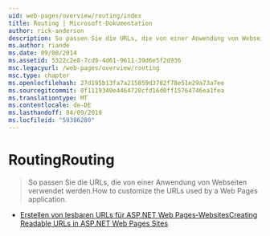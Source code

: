```yaml
---
uid: web-pages/overview/routing/index
title: Routing | Microsoft-Dokumentation
author: rick-anderson
description: So passen Sie die URLs, die von einer Anwendung von Webseiten verwendet werden.
ms.author: riande
ms.date: 09/08/2014
ms.assetid: 5322c2e8-7cd9-4d61-9611-39d6e5f2d936
msc.legacyurl: /web-pages/overview/routing
msc.type: chapter
ms.openlocfilehash: 27d195b13fa7a215859d3782f78e51e29a73a7ee
ms.sourcegitcommit: 0f1119340e4464720cfd16d0ff15764746ea1fea
ms.translationtype: MT
ms.contentlocale: de-DE
ms.lasthandoff: 04/09/2019
ms.locfileid: "59386280"
---
```

# <a name="routing"></a><span data-ttu-id="411d7-103">Routing</span><span class="sxs-lookup"><span data-stu-id="411d7-103">Routing</span></span>

> <span data-ttu-id="411d7-104">So passen Sie die URLs, die von einer Anwendung von Webseiten verwendet werden.</span><span class="sxs-lookup"><span data-stu-id="411d7-104">How to customize the URLs used by a Web Pages application.</span></span>


- [<span data-ttu-id="411d7-105">Erstellen von lesbaren URLs für ASP.NET Web Pages-Websites</span><span class="sxs-lookup"><span data-stu-id="411d7-105">Creating Readable URLs in ASP.NET Web Pages Sites</span></span>](creating-readable-urls-in-aspnet-web-pages-sites.md)
